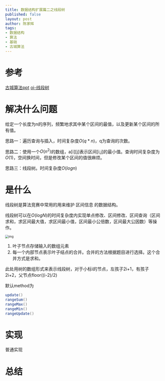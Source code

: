 ```yaml
---
title: 数据结构扩展篇二之线段树
published: false
layout: post
author: 陈家辉
tags:
- 数据结构
- 算法
- 基础
- 古城算法
---
```


# 参考

[古城算法ppt](https://docs.google.com/presentation/d/1ai907zOZSflW9rMmEA9JdjwPwlozxuhPq_q55XO4NHA/edit#slide=id.p)
[oi-线段树](https://oi-wiki.org/ds/seg/)

# 解决什么问题

给定一个长度为n的序列，频繁地求其中某个区间的最值，以及更新某个区间的所有值。

思路一：遍历查询与插入，时间复杂度$O(q*n)$，q为查询的次数。

思路二：使用一个$O(n^2)$的数组，a[i]\[j]表示区间[i,j]的最小值。查询时间复杂度为$O(1)$，空间换时间，但是修改某个区间的值很麻烦。

思路三：线段树。时间复杂度$O(logn)$



# 是什么

线段树是算法竞赛中常用的用来维护 区间信息 的数据结构。

线段树可以在$O(logN)$的时间复杂度内实现单点修改、区间修改、区间查询（区间求和，求区间最大值，求区间最小值，区间最小公倍数，区间最大公因数）等操作。

<img src="https://cdn.jsdelivr.net/gh/CJH876492153/picture@main/H_XqzibFSfYxAGJI3_c34VjqfFSUiXjjJOXZ-J5GMYvclly39Fg9c5lntrz9xfSm6gyEkmme9mjbWQBgKg_ccV-KvMY2Qx9FuU4hQRUU6v8kH9_RlaMxzoRZ_i0XHnJiKRtHQG01oiLTNjv8I1xKhrxf=s2048.png" alt="img" style="zoom:67%;" />

1. 叶子节点存储输入的数组元素
2. 每一个内部节点表示叶子结点的合并。合并的方法根据题目进行选择。这个合并方式是求和。

此处用树的数组形式来表示线段树，对于小标i的节点，左孩子2i+1，有孩子2i+2，父节点floor((i-2)/2)

默认method为

```java
update()
rangeSum() 
rangeMax() 
rangeMin()
rangeUpdate()
```



# 实现

普通实现

# 总结

